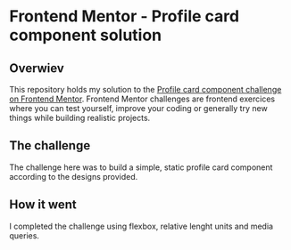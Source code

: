 # Frontend Mentor - Profile card component solution

## Overwiev

This repository holds my solution to the [Profile card component challenge on Frontend Mentor](https://www.frontendmentor.io/challenges/profile-card-component-cfArpWshJ). Frontend Mentor challenges are frontend exercices where you can test yourself, improve your coding or generally try new things while building realistic projects.

## The challenge

The challenge here was to build a simple, static profile card component according to the designs provided.

## How it went

I completed the challenge using flexbox, relative lenght units and media queries.
